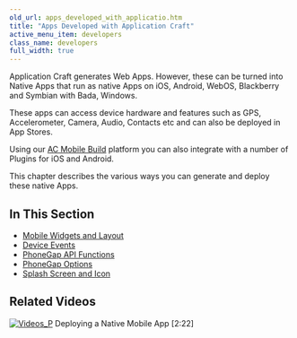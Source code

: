 ```yaml
---
old_url: apps_developed_with_applicatio.htm
title: "Apps Developed with Application Craft"
active_menu_item: developers
class_name: developers
full_width: true
---
```



Application Craft generates Web Apps. However, these can be turned into Native Apps that run as native Apps on iOS, Android, WebOS, Blackberry and Symbian with Bada, Windows.

These apps can access device hardware and features such as GPS, Accelerometer, Camera, Audio, Contacts etc and can also be deployed in App Stores.

Using our [AC Mobile Build](/developers/documentation/ac-mobile-build-phonegap/ac-mobile-build/) platform you can also integrate with a number of Plugins for iOS and Android.

This chapter describes the various ways you can generate and deploy these native Apps.

## In This Section

 - [Mobile Widgets and Layout](/developers/documentation/ac-mobile-build-phonegap/apps-developed-with-application-craft/mobile-widgets-and-layout)
 - [Device Events](/developers/documentation/ac-mobile-build-phonegap/apps-developed-with-application-craft/phonegap-specific-events)
 - [PhoneGap API Functions](/developers/documentation/ac-mobile-build-phonegap/apps-developed-with-application-craft/phonegap-functions)
 - [PhoneGap Options](/developers/documentation/ac-mobile-build-phonegap/apps-developed-with-application-craft/enabling-device-features)
 - [Splash Screen and Icon](/developers/documentation/ac-mobile-build-phonegap/apps-developed-with-application-craft/splash-screen-and-icon)

## Related Videos

[![Videos\_P](/img/docs/videos_p.png)](http://www.youtube.com/v/M9hLcnKOj04?autoplay=1&hd=1&fs=1&showsearch=0&rel=0&) Deploying a Native Mobile App [2:22]

